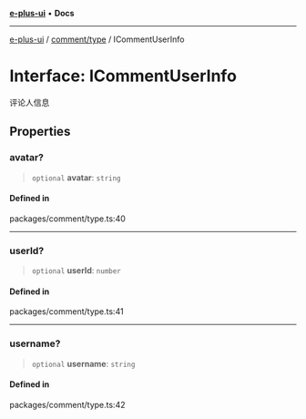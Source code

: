 [**e-plus-ui**](../../../README.md) • **Docs**

***

[e-plus-ui](../../../modules.md) / [comment/type](../README.md) / ICommentUserInfo

# Interface: ICommentUserInfo

评论人信息

## Properties

### avatar?

> `optional` **avatar**: `string`

#### Defined in

packages/comment/type.ts:40

***

### userId?

> `optional` **userId**: `number`

#### Defined in

packages/comment/type.ts:41

***

### username?

> `optional` **username**: `string`

#### Defined in

packages/comment/type.ts:42

